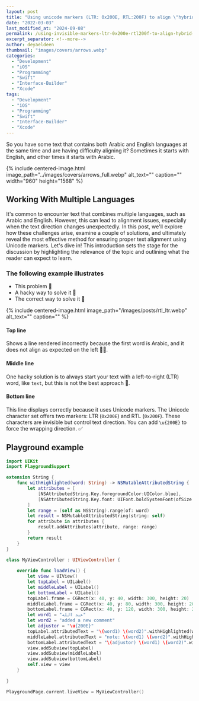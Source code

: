 ```yaml
---
layout: post
title: "Using unicode markers (LTR: 0x200E, RTL:200F) to align \"hybrid RTL/LTR strings\" correctly."
date: "2022-03-03"
last_modified_at: "2024-09-08"
permalink: /using-invisible-markers-ltr-0x200e-rtl200f-to-align-hybrid-rtl-ltr-strings-correctly/
excerpt_separator: <!--more-->
author: deyaeldeen
thumbnail: "images/covers/arrows.webp"
categories: 
  - "Development"
  - "iOS"
  - "Programming"
  - "Swift"
  - "Interface-Builder"
  - "Xcode"
tags: 
  - "Development"
  - "iOS"
  - "Programming"
  - "Swift"
  - "Interface-Builder"
  - "Xcode"
---
```


So you have some text that contains both Arabic and English languages at the same time and are having difficulty aligning it? Sometimes it starts with English, and other times it starts with Arabic.

<!--more-->

{%
 include centered-image.html 
 image_path="../images/covers/arrows_full.webp"
 alt_text="" 
 caption=""
 width="960" 
 height="1568"
%}

## Working With Multiple Languages
It's common to encounter text that combines multiple languages, such as Arabic and English. However, this can lead to alignment issues, especially when the text direction changes unexpectedly. In this post, we'll explore how these challenges arise, examine a couple of solutions, and ultimately reveal the most effective method for ensuring proper text alignment using Unicode markers. Let's dive in! This introduction sets the stage for the discussion by highlighting the relevance of the topic and outlining what the reader can expect to learn.


### The following example illustrates
- This problem 🐛  
- A hacky way to solve it 👺  
- The correct way to solve it 🧐

{%
 include centered-image.html 
 image_path="/images/posts/rtl_ltr.webp"
 alt_text="" 
 caption=""
%}

#### Top line
Shows a line rendered incorrectly because the first word is Arabic, and it does not align as expected on the left 🤦🏻.

#### Middle line
One hacky solution is to always start your text with a left-to-right (LTR) word, like `text`, but this is not the best approach 👺.

#### Bottom line
This line displays correctly because it uses Unicode markers. The Unicode character set offers two markers: LTR (`0x200E`) and RTL (`0x200F`). These characters are invisible but control text direction. You can add `\u{200E}` to force the wrapping direction. ✅

## Playground example

```swift
import UIKit
import PlaygroundSupport

extension String {
    func withHighlighted(word: String) -> NSMutableAttributedString {
        let attributes = [
            [NSAttributedString.Key.foregroundColor:UIColor.blue],
            [NSAttributedString.Key.font: UIFont.boldSystemFont(ofSize: 14)]
        ]
        let range = (self as NSString).range(of: word)
        let result = NSMutableAttributedString(string: self)
        for attribute in attributes {
            result.addAttributes(attribute, range: range)
        }
        return result
    }
}

class MyViewController : UIViewController {
    
    override func loadView() {
        let view = UIView()
        let topLabel = UILabel()
        let middleLabel = UILabel()
        let bottomLabel = UILabel()
        topLabel.frame = CGRect(x: 40, y: 40, width: 300, height: 20)
        middleLabel.frame = CGRect(x: 40, y: 80, width: 300, height: 20)
        bottomLabel.frame = CGRect(x: 40, y: 120, width: 300, height: 20)
        let word1 = "عبد الله"
        let word2 = "added a new comment"
        let adjustor = "\u{200E}"
        topLabel.attributedText = "\(word1) \(word2)".withHighlighted(word: word1)
        middleLabel.attributedText = "note: \(word1) \(word2)".withHighlighted(word: word1)
        bottomLabel.attributedText = "\(adjustor) \(word1) \(word2)".withHighlighted(word: word1)
        view.addSubview(topLabel)
        view.addSubview(middleLabel)
        view.addSubview(bottomLabel)
        self.view = view
    }
    
}

PlaygroundPage.current.liveView = MyViewController()
```
